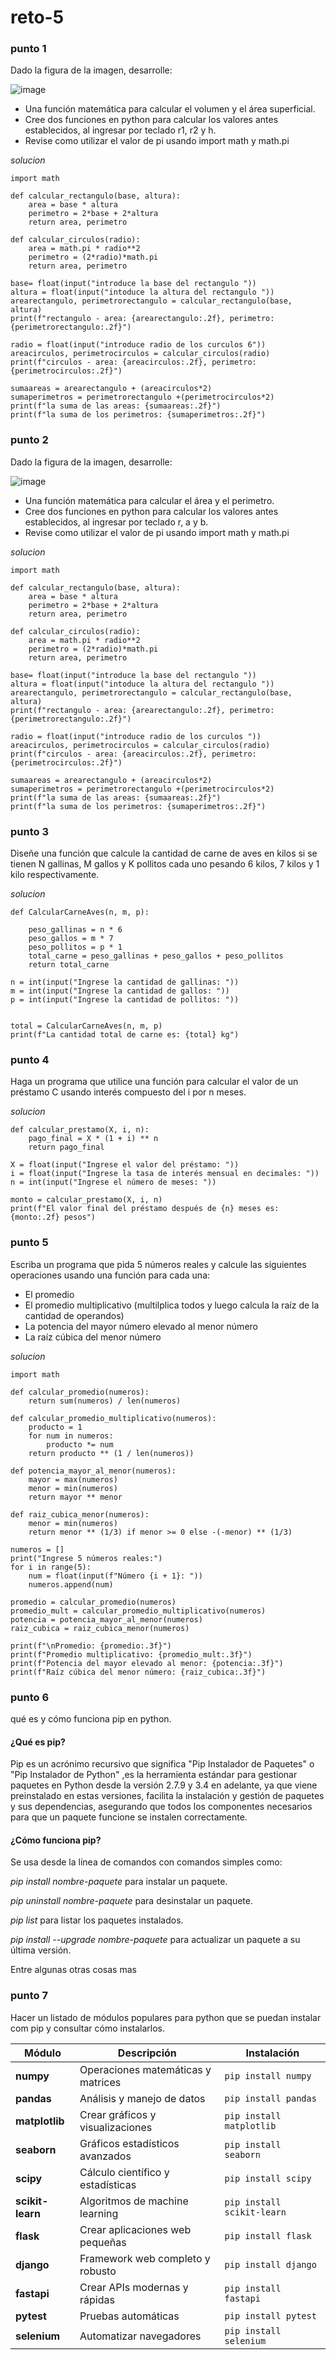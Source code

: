 # reto-5
### punto 1
Dado la figura de la imagen, desarrolle:


![image](https://github.com/user-attachments/assets/0b277c03-20a7-472a-87c7-3eefd986b360)


* Una función matemática para calcular el volumen y el área superficial.
* Cree dos funciones en python para calcular los valores antes establecidos, al ingresar por teclado r1, r2 y h.
* Revise como utilizar el valor de pi usando import math y math.pi

_solucion_


    import math

    def calcular_rectangulo(base, altura):
        area = base * altura
        perimetro = 2*base + 2*altura
        return area, perimetro

    def calcular_circulos(radio):
        area = math.pi * radio**2
        perimetro = (2*radio)*math.pi
        return area, perimetro

    base= float(input("introduce la base del rectangulo "))
    altura = float(input("intoduce la altura del rectangulo "))
    arearectangulo, perimetrorectangulo = calcular_rectangulo(base, altura)
    print(f"rectangulo - area: {arearectangulo:.2f}, perimetro: {perimetrorectangulo:.2f}")

    radio = float(input("introduce radio de los curculos 6"))
    areacirculos, perimetrocirculos = calcular_circulos(radio)
    print(f"circulos - area: {areacirculos:.2f}, perimetro: {perimetrocirculos:.2f}")

    sumaareas = arearectangulo + (areacirculos*2)
    sumaperimetros = perimetrorectangulo +(perimetrocirculos*2)
    print(f"la suma de las areas: {sumaareas:.2f}")
    print(f"la suma de los perimetros: {sumaperimetros:.2f}")

    
### punto 2
Dado la figura de la imagen, desarrolle:


![image](https://github.com/user-attachments/assets/56d4dc00-8817-4392-aaf2-29eb43dd9f6c)


* Una función matemática para calcular el área y el perimetro.
* Cree dos funciones en python para calcular los valores antes establecidos, al ingresar por teclado r, a y b.
* Revise como utilizar el valor de pi usando import math y math.pi

_solucion_


    import math

    def calcular_rectangulo(base, altura):
        area = base * altura
        perimetro = 2*base + 2*altura
        return area, perimetro

    def calcular_circulos(radio):
        area = math.pi * radio**2
        perimetro = (2*radio)*math.pi
        return area, perimetro

    base= float(input("introduce la base del rectangulo "))
    altura = float(input("intoduce la altura del rectangulo "))
    arearectangulo, perimetrorectangulo = calcular_rectangulo(base, altura)
    print(f"rectangulo - area: {arearectangulo:.2f}, perimetro: {perimetrorectangulo:.2f}")

    radio = float(input("introduce radio de los curculos "))
    areacirculos, perimetrocirculos = calcular_circulos(radio)
    print(f"circulos - area: {areacirculos:.2f}, perimetro: {perimetrocirculos:.2f}")

    sumaareas = arearectangulo + (areacirculos*2)
    sumaperimetros = perimetrorectangulo +(perimetrocirculos*2)
    print(f"la suma de las areas: {sumaareas:.2f}")
    print(f"la suma de los perimetros: {sumaperimetros:.2f}")

    
### punto 3
Diseñe una función que calcule la cantidad de carne de aves en kilos si se tienen N gallinas, M gallos y K pollitos cada uno pesando 6 kilos, 7 kilos y 1 kilo respectivamente.

_solucion_

    def CalcularCarneAves(n, m, p):

        peso_gallinas = n * 6
        peso_gallos = m * 7
        peso_pollitos = p * 1
        total_carne = peso_gallinas + peso_gallos + peso_pollitos
        return total_carne

    n = int(input("Ingrese la cantidad de gallinas: "))
    m = int(input("Ingrese la cantidad de gallos: "))
    p = int(input("Ingrese la cantidad de pollitos: "))


    total = CalcularCarneAves(n, m, p)
    print(f"La cantidad total de carne es: {total} kg")


### punto 4 
Haga un programa que utilice una función para calcular el valor de un préstamo C usando interés compuesto del i por n meses.

_solucion_

    def calcular_prestamo(X, i, n):
        pago_final = X * (1 + i) ** n
        return pago_final

    X = float(input("Ingrese el valor del préstamo: "))
    i = float(input("Ingrese la tasa de interés mensual en decimales: "))
    n = int(input("Ingrese el número de meses: "))

    monto = calcular_prestamo(X, i, n)
    print(f"El valor final del préstamo después de {n} meses es: {monto:.2f} pesos")

### punto 5
Escriba un programa que pida 5 números reales y calcule las siguientes operaciones usando una función para cada una:

* El promedio
* El promedio multiplicativo (multilplica todos y luego calcula la raíz de la cantidad de operandos)
* La potencia del mayor número elevado al menor número
* La raíz cúbica del menor número
  
_solucion_


    import math

    def calcular_promedio(numeros):
        return sum(numeros) / len(numeros)

    def calcular_promedio_multiplicativo(numeros):
        producto = 1
        for num in numeros:
            producto *= num
        return producto ** (1 / len(numeros))

    def potencia_mayor_al_menor(numeros):
        mayor = max(numeros)
        menor = min(numeros)
        return mayor ** menor

    def raiz_cubica_menor(numeros):
        menor = min(numeros)
        return menor ** (1/3) if menor >= 0 else -(-menor) ** (1/3)  

    numeros = []
    print("Ingrese 5 números reales:")
    for i in range(5):
        num = float(input(f"Número {i + 1}: "))
        numeros.append(num)

    promedio = calcular_promedio(numeros)
    promedio_mult = calcular_promedio_multiplicativo(numeros)
    potencia = potencia_mayor_al_menor(numeros)
    raiz_cubica = raiz_cubica_menor(numeros)

    print(f"\nPromedio: {promedio:.3f}")
    print(f"Promedio multiplicativo: {promedio_mult:.3f}")
    print(f"Potencia del mayor elevado al menor: {potencia:.3f}")
    print(f"Raíz cúbica del menor número: {raiz_cubica:.3f}")



### punto 6
qué es y cómo funciona pip en python.

#### ¿Qué es pip?
Pip es un acrónimo recursivo que significa "Pip Instalador de Paquetes" o "Pip Instalador de Python" ,es la herramienta estándar para gestionar paquetes en Python desde la versión 2.7.9 y 3.4 en adelante, ya que viene preinstalado en estas versiones, facilita la instalación y gestión de paquetes y sus dependencias, asegurando que todos los componentes necesarios para que un paquete funcione se instalen correctamente.

#### ¿Cómo funciona pip?
Se usa desde la línea de comandos con comandos simples como:

_pip install nombre-paquete_ para instalar un paquete.

_pip uninstall nombre-paquete_ para desinstalar un paquete.

_pip list_ para listar los paquetes instalados.

_pip install --upgrade nombre-paquete_ para actualizar un paquete a su última versión.
 
 Entre algunas otras cosas mas 


### punto 7 
Hacer un listado de módulos populares para python que se puedan instalar com pip y consultar cómo instalarlos.

| Módulo           | Descripción                              | Instalación             |
|------------------|------------------------------------------|-------------------------|
| **numpy**        | Operaciones matemáticas y matrices       | `pip install numpy`      | 
| **pandas**       | Análisis y manejo de datos                | `pip install pandas`     | 
| **matplotlib**   | Crear gráficos y visualizaciones          | `pip install matplotlib` | 
| **seaborn**      | Gráficos estadísticos avanzados           | `pip install seaborn`    | 
| **scipy**        | Cálculo científico y estadísticas         | `pip install scipy`      | 
| **scikit-learn** | Algoritmos de machine learning            | `pip install scikit-learn` | 
| **flask**        | Crear aplicaciones web pequeñas            | `pip install flask`      | 
| **django**       | Framework web completo y robusto            | `pip install django`     | 
| **fastapi**      | Crear APIs modernas y rápidas               | `pip install fastapi`    | 
| **pytest**       | Pruebas automáticas                         | `pip install pytest`     | 
| **selenium**     | Automatizar navegadores                      | `pip install selenium`   | 
